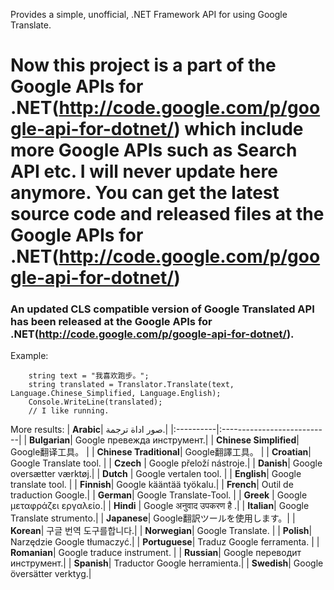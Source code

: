 Provides a simple, unofficial, .NET Framework API for using Google Translate.

# Now this project is a part of the **Google APIs for .NET**(http://code.google.com/p/google-api-for-dotnet/) which include more Google APIs such as Search API etc. I will never update here anymore. You can get the latest source code and released files at the **Google APIs for .NET**(http://code.google.com/p/google-api-for-dotnet/) #

### An updated CLS compatible version of Google Translated API has been released at the **Google APIs for .NET**(http://code.google.com/p/google-api-for-dotnet/). ###

Example:
```
    string text = "我喜欢跑步。";
    string translated = Translator.Translate(text, Language.Chinese_Simplified, Language.English);
    Console.WriteLine(translated);
    // I like running.
```


More results:
| **Arabic**| صور اداة ترجمة.|
|:----------|:---------------------------|
| **Bulgarian**| Google превежда инструмент.|
| **Chinese Simplified**| Google翻译工具。      |
| **Chinese Traditional**| Google翻譯工具。      |
| **Croatian**| Google Translate tool.     |
| **Czech** | Google přeloží nástroje.|
| **Danish**| Google oversætter værktøj.|
| **Dutch** | Google vertalen tool.      |
| **English**| Google translate tool.     |
| **Finnish**| Google kääntää työkalu.|
| **French**| Outil de traduction Google.|
| **German**| Google Translate-Tool.     |
| **Greek** | Google μεταφράζει εργαλείο.|
| **Hindi** | Google अनुवाद उपकरण है .|
| **Italian**| Google Translate strumento.|
| **Japanese**| Google翻訳ツールを使用します。|
| **Korean**| 구글 번역 도구를합니다.|
| **Norwegian**| Google Translate.          |
| **Polish**| Narzędzie Google tłumaczyć.|
| **Portuguese**| Traduz Google ferramenta.  |
| **Romanian**| Google traduce instrument. |
| **Russian**| Google переводит инструмент.|
| **Spanish**| Traductor Google herramienta.|
| **Swedish**| Google översätter verktyg.|